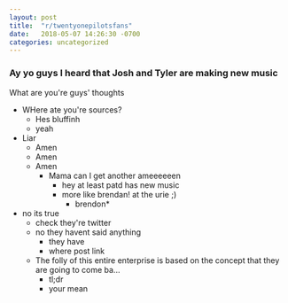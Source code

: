 ```yaml
---
layout: post
title:  "r/twentyonepilotsfans"
date:   2018-05-07 14:26:30 -0700
categories: uncategorized
---
```

### Ay yo guys I heard that Josh and Tyler are making new music
What are you're guys' thoughts
  * WHere ate you're sources?
    * Hes bluffinh
    * yeah
  * Liar
    * Amen
    * Amen
    * Amen
      * Mama can I get another ameeeeeen
        * hey at least patd has new music
        * more like brendan! at the urie ;)
          * brendon*
  * no its true
    * check they're twitter
     * no they havent said anything
       * they have
        * where post link
    * The folly of this entire enterprise is based on the concept that they are going to come ba...
      * tl;dr
       * your mean
